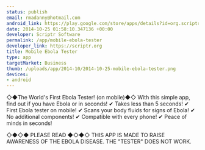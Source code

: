 ```yaml
--- 
status: publish
email: rmadanny@hotmail.com
android_link: https://play.google.com/store/apps/details?id=org.scriptr.ebola
date: 2014-10-25 01:58:10.347136 +00:00
developer: Scriptr Software
permalink: /app/mobile-ebola-tester
developer_link: https://scriptr.org
title: Mobile Ebola Tester
type: app
targetMarket: Business
thumb: /uploads/app/2014-10/2014-10-25-mobile-ebola-tester.png
devices: 
- android
---
```


◇◆The World's First Ebola Tester! (on mobile)◆◇
With this simple app, find out if you have Ebola or in seconds!
✔ Takes less than 5 seconds!
✔ First Ebola tester on mobile!
✔ Scans your body fluids for signs of Ebola!
✔ No additional components!
✔ Compatible with every phone!
✔ Peace of minds in seconds!


◇◆◇◆ PLEASE READ ◆◇◆◇
THIS APP IS MADE TO RAISE AWARENESS OF THE EBOLA DISEASE. THE "TESTER" DOES NOT WORK.
